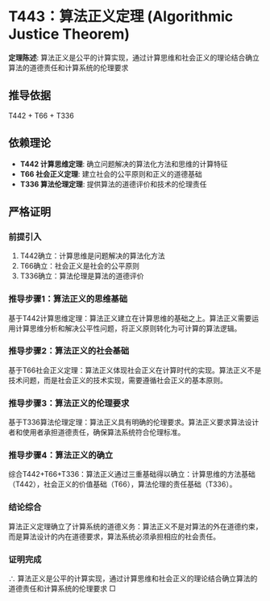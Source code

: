 # T443：算法正义定理 (Algorithmic Justice Theorem)

**定理陈述**: 算法正义是公平的计算实现，通过计算思维和社会正义的理论结合确立算法的道德责任和计算系统的伦理要求

## 推导依据
T442 + T66 + T336

## 依赖理论
- **T442 计算思维定理**: 确立问题解决的算法化方法和思维的计算特征
- **T66 社会正义定理**: 建立社会的公平原则和正义的道德基础
- **T336 算法伦理定理**: 提供算法的道德评价和技术的伦理责任

## 严格证明

### 前提引入
1. T442确立：计算思维是问题解决的算法化方法
2. T66确立：社会正义是社会的公平原则
3. T336确立：算法伦理是算法的道德评价

### 推导步骤1：算法正义的思维基础
基于T442计算思维定理：算法正义建立在计算思维的基础之上。算法正义需要运用计算思维分析和解决公平性问题，将正义原则转化为可计算的算法逻辑。

### 推导步骤2：算法正义的社会基础
基于T66社会正义定理：算法正义体现社会正义在计算时代的实现。算法正义不是技术问题，而是社会正义的技术实现，需要遵循社会正义的基本原则。

### 推导步骤3：算法正义的伦理要求
基于T336算法伦理定理：算法正义具有明确的伦理要求。算法正义要求算法设计者和使用者承担道德责任，确保算法系统符合伦理标准。

### 推导步骤4：算法正义的确立
综合T442+T66+T336：算法正义通过三重基础得以确立：计算思维的方法基础（T442），社会正义的价值基础（T66），算法伦理的责任基础（T336）。

### 结论综合
算法正义定理确立了计算系统的道德义务：算法正义不是对算法的外在道德约束，而是算法设计的内在道德要求，算法系统必须承担相应的社会责任。

### 证明完成
∴ 算法正义是公平的计算实现，通过计算思维和社会正义的理论结合确立算法的道德责任和计算系统的伦理要求 □